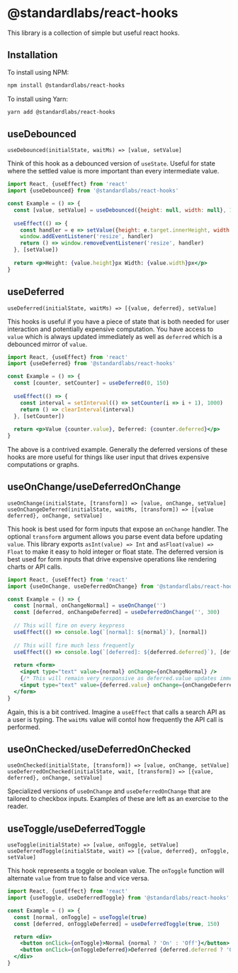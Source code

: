 # @standardlabs/react-hooks

This library is a collection of simple but useful react hooks.

## Installation

To install using NPM:
```sh
npm install @standardlabs/react-hooks
```

To install using Yarn:
```sh
yarn add @standardlabs/react-hooks
```

## useDebounced

`useDebounced(initialState, waitMs) => [value, setValue]`

Think of this hook as a debounced version of `useState`. Useful for state where the settled value is more important than every intermediate value.

```jsx
import React, {useEffect} from 'react'
import {useDebounced} from '@standardlabs/react-hooks'

const Example = () => {
  const [value, setValue] = useDebounced({height: null, width: null}, 150)
  
  useEffect(() => {
    const handler = e => setValue({height: e.target.innerHeight, width: e.target.innerWidth})
    window.addEventListener('resize', handler)
    return () => window.removeEventListener('resize', handler)
  }, [setValue])
  
  return <p>Height: {value.height}px Width: {value.width}px</p>
}
```

## useDeferred

`useDeferred(initialState, waitMs) => [{value, deferred}, setValue]`

This hooks is useful if you have a piece of state that is both needed for user interaction and potentially expensive computation. You have access to `value` which is always updated immediately as well as `deferred` which is a debounced mirror of `value`.

```jsx
import React, {useEffect} from 'react'
import {useDeferred} from '@standardlabs/react-hooks'

const Example = () => {
  const [counter, setCounter] = useDeferred(0, 150)
  
  useEffect(() => {
    const interval = setInterval(() => setCounter(i => i + 1), 1000)
    return () => clearInterval(interval)
  }, [setCounter])
  
  return <p>Value {counter.value}, Deferred: {counter.deferred}</p>
}
```

The above is a contrived example. Generally the deferred versions of these hooks are more useful for things like user input that drives expensive computations or graphs.

## useOnChange/useDeferredOnChange

`useOnChange(initialState, [transform]) => [value, onChange, setValue]`
`useOnChangeDeferred(initialState, waitMs, [transform]) => [{value deferred}, onChange, setValue]`

This hook is best used for form inputs that expose an `onChange` handler. The optional `transform` argument allows you parse event data before updating `value`. This library exports `asInt(value) => Int` and `asFloat(value) => Float` to make it easy to hold integer or float state. The deferred version is best used for form inputs that drive expensive operations like rendering charts or API calls.

```jsx
import React, {useEffect} from 'react'
import {useOnChange, useDeferredOnChange} from '@standardlabs/react-hooks'

const Example = () => {
  const [normal, onChangeNormal] = useOnChange('')
  const [deferred, onChangeDeferred] = useDeferredOnChange('', 300)
  
  // This will fire on every keypress
  useEffect(() => console.log(`[normal]: ${normal}`), [normal])
  
  // This will fire much less frequently
  useEffect(() => console.log(`[deferred]: ${deferred.deferred}`), [deferred.deferred])
  
  return <form>
    <input type="text" value={normal} onChange={onChangeNormal} />
    {/* This will remain very responsive as deferred.value updates immediately */}
    <input type="text" value={deferred.value} onChange={onChangeDeferred} />
  </form>
}
```

Again, this is a bit contrived. Imagine a `useEffect` that calls a search API as a user is typing. The `waitMs` value will contol how frequently the API call is performed.

## useOnChecked/useDeferredOnChecked

`useOnChecked(initialState, [transform]) => [value, onChange, setValue]`
`useDeferredOnChecked(initialState, wait, [transform]) => [{value, deferred}, onChange, setValue]`

Specialized versions of `useOnChange` and `useDeferredOnChange` that are tailored to checkbox inputs. Examples of these are left as an exercise to the reader.

## useToggle/useDeferredToggle

`useToggle(initialState) => [value, onToggle, setValue]`
`useDeferredToggle(initialState, wait) => [{value, deferred}, onToggle, setValue]`

This hook represents a toggle or boolean value. The `onToggle` function will alternate `value` from true to false and vice versa.

```jsx
import React, {useEffect} from 'react'
import {useToggle, useDeferredToggle} from '@standardlabs/react-hooks'

const Example = () => {
  const [normal, onToggle] = useToggle(true)
  const [deferred, onToggleDeferred] = useDeferredToggle(true, 150)

  return <div>
    <button onClick={onToggle}>Normal {normal ? 'On' : 'Off'}</button>
    <button onClick={onToggleDeferred}>Deferred {deferred.deferred ? 'On' : 'Off'}</button>
  </div>
}
```

